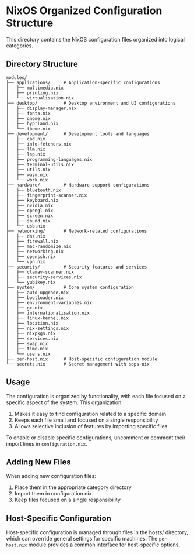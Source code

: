 # NixOS Organized Configuration Structure

This directory contains the NixOS configuration files organized into logical categories.

## Directory Structure

```
modules/
├── applications/     # Application-specific configurations
│   ├── multimedia.nix
│   ├── printing.nix
│   └── virtualisation.nix
├── desktop/          # Desktop environment and UI configurations
│   ├── display-manager.nix
│   ├── fonts.nix
│   ├── gnome.nix
│   ├── hyprland.nix
│   └── theme.nix
├── development/      # Development tools and languages
│   ├── cad.nix
│   ├── info-fetchers.nix
│   ├── llm.nix
│   ├── lsp.nix
│   ├── programming-languages.nix
│   ├── terminal-utils.nix
│   ├── utils.nix
│   ├── wasm.nix
│   └── work.nix
├── hardware/         # Hardware support configurations
│   ├── bluetooth.nix
│   ├── fingerprint-scanner.nix
│   ├── keyboard.nix
│   ├── nvidia.nix
│   ├── opengl.nix
│   ├── screen.nix
│   ├── sound.nix
│   └── usb.nix
├── networking/       # Network-related configurations
│   ├── dns.nix
│   ├── firewall.nix
│   ├── mac-randomize.nix
│   ├── networking.nix
│   ├── openssh.nix
│   └── vpn.nix
├── security/         # Security features and services
│   ├── clamav-scanner.nix
│   ├── security-services.nix
│   └── yubikey.nix
├── system/           # Core system configuration
│   ├── auto-upgrade.nix
│   ├── bootloader.nix
│   ├── environment-variables.nix
│   ├── gc.nix
│   ├── internationalisation.nix
│   ├── linux-kernel.nix
│   ├── location.nix
│   ├── nix-settings.nix
│   ├── nixpkgs.nix
│   ├── services.nix
│   ├── swap.nix
│   ├── time.nix
│   └── users.nix
├── per-host.nix      # Host-specific configuration module
└── secrets.nix       # Secret management with sops-nix
```

## Usage

The configuration is organized by functionality, with each file focused on a specific aspect of the system. This organization:

1. Makes it easy to find configuration related to a specific domain
2. Keeps each file small and focused on a single responsibility
3. Allows selective inclusion of features by importing specific files

To enable or disable specific configurations, uncomment or comment their import lines in `configuration.nix`.

## Adding New Files

When adding new configuration files:

1. Place them in the appropriate category directory
2. Import them in configuration.nix
3. Keep files focused on a single responsibility

## Host-Specific Configuration

Host-specific configuration is managed through files in the hosts/ directory, which can override general settings for specific machines. The `per-host.nix` module provides a common interface for host-specific options.